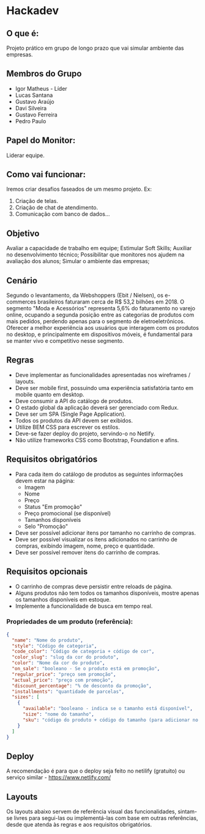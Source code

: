 # Hackadev

## O que é:

Projeto prático em grupo de longo prazo que vai simular ambiente das empresas.

## Membros do Grupo

- Igor Matheus - Líder
- Lucas Santana
- Gustavo Araújo
- Davi Silveira
- Gustavo Ferreira
- Pedro Paulo

## Papel do Monitor:

Liderar equipe.

## Como vai funcionar:

Iremos criar desafios faseados de um mesmo projeto.
Ex:

1. Criação de telas.
2. Criação de chat de atendimento.
3. Comunicação com banco de dados…

## Objetivo

Avaliar a capacidade de trabalho em equipe; Estimular Soft Skills; Auxiliar no desenvolvimento técnico; Possibilitar que monitores nos ajudem na avaliação dos alunos; Simular o ambiente das empresas;

## Cenário

Segundo o levantamento, da Webshoppers (Ebit / Nielsen), os e-commerces brasileiros faturaram cerca de R$ 53,2 bilhões em 2018.
O segmento "Moda e Acessórios" representa 5,6% do faturamento no varejo online, ocupando a segunda posição entre as categorias de produtos com mais pedidos, perdendo apenas para o segmento de eletroeletrônicos.
Oferecer a melhor experiência aos usuários que interagem com os produtos no desktop, e principalmente em dispositivos móveis, é fundamental para se manter vivo e competitivo nesse segmento.

## Regras

- Deve implementar as funcionalidades apresentadas nos wireframes / layouts.
- Deve ser mobile first, possuindo uma experiência satisfatória tanto em mobile quanto em desktop.
- Deve consumir a API do catálogo de produtos.
- O estado global da aplicação deverá ser gerenciado com Redux.
- Deve ser um SPA (Single Page Application).
- Todos os produtos da API devem ser exibidos.
- Utilize BEM CSS para escrever os estilos.
- Deve-se fazer deploy do projeto, servindo-o no Netlify.
- Não utilize frameworks CSS como Bootstrap, Foundation e afins.

## Requisitos obrigatórios

- Para cada item do catálogo de produtos as seguintes informações devem estar na página:
  - Imagem
  - Nome
  - Preço
  - Status "Em promoção"
  - Preço promocional (se disponível)
  - Tamanhos disponíveis
  - Selo "Promoção"
- Deve ser possível adicionar itens por tamanho no carrinho de compras.
- Deve ser possível visualizar os itens adicionados no carrinho de compras, exibindo imagem, nome, preço e quantidade.
- Deve ser possível remover itens do carrinho de compras.

## Requisitos opcionais

- O carrinho de compras deve persistir entre reloads de página.
- Alguns produtos não tem todos os tamanhos disponíveis, mostre apenas os tamanhos disponíveis em estoque.
- Implemente a funcionalidade de busca em tempo real.

### Propriedades de um produto (referência):

```json
{
  "name": "Nome do produto",
  "style": "Código de categoria",
  "code_color": "Código de categoria + código de cor",
  "color_slug": "slug da cor do produto",
  "color": "Nome da cor do produto",
  "on_sale": "booleano - Se o produto está em promoção",
  "regular_price": "preço sem promoção",
  "actual_price": "preço com promoção",
  "discount_percentage": "% de desconto da promoção",
  "installments": "quantidade de parcelas",
  "sizes": [
    {
      "available": "booleano - indica se o tamanho está disponível",
      "size": "nome do tamanho",
      "sku": "código do produto + código do tamanho (para adicionar no carrinho)"
    }
  ]
}
```

## Deploy

A recomendação é para que o deploy seja feito no netilify (gratuito) ou serviço similar - https://www.netlify.com/

## Layouts

Os layouts abaixo servem de referência visual das funcionalidades, sintam-se livres para segui-las ou implementá-las com base em outras referências, desde que atenda às regras e aos requisitos obrigatórios.
